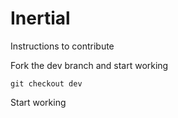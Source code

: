 # Inertial

Instructions to contribute 

Fork the dev branch and start working
```
git checkout dev
```
Start working

